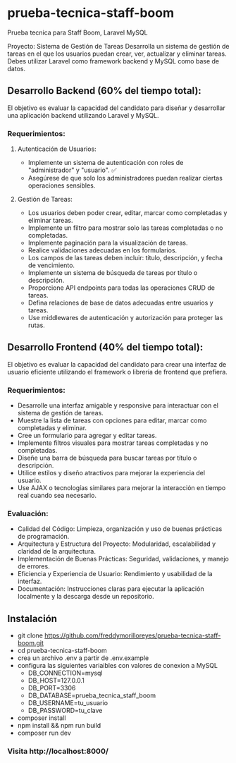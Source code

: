 # prueba-tecnica-staff-boom
Prueba tecnica para Staff Boom, Laravel MySQL


Proyecto: Sistema de Gestión de Tareas
Desarrolla un sistema de gestión de tareas en el que los usuarios puedan crear, ver,
actualizar y eliminar tareas. Debes utilizar Laravel como framework backend y MySQL
como base de datos.
## Desarrollo Backend (60% del tiempo total):
El objetivo es evaluar la capacidad del candidato para diseñar y desarrollar una
aplicación backend utilizando Laravel y MySQL.

### Requerimientos:
1. Autenticación de Usuarios:
   -  Implemente un sistema de autenticación con roles de &quot;administrador&quot; y
   &quot;usuario&quot;. ✅
   - Asegúrese de que solo los administradores puedan realizar ciertas
   operaciones sensibles.

2. Gestión de Tareas:
   - Los usuarios deben poder crear, editar, marcar como completadas y
   eliminar tareas.
   - Implemente un filtro para mostrar solo las tareas completadas o no
   completadas.
   - Implemente paginación para la visualización de tareas.
   - Realice validaciones adecuadas en los formularios.
   - Los campos de las tareas deben incluir: título, descripción, y fecha de
   vencimiento.
   - Implemente un sistema de búsqueda de tareas por título o descripción.
   - Proporcione API endpoints para todas las operaciones CRUD de tareas.
   - Defina relaciones de base de datos adecuadas entre usuarios y tareas.
   - Use middlewares de autenticación y autorización para proteger las rutas.

## Desarrollo Frontend (40% del tiempo total):
El objetivo es evaluar la capacidad del candidato para crear una interfaz de usuario
eficiente utilizando el framework o librería de frontend que prefiera.
### Requerimientos:
- Desarrolle una interfaz amigable y responsive para interactuar con el sistema
de gestión de tareas.
- Muestre la lista de tareas con opciones para editar, marcar como completadas
y eliminar.
- Cree un formulario para agregar y editar tareas.
- Implemente filtros visuales para mostrar tareas completadas y no completadas.
- Diseñe una barra de búsqueda para buscar tareas por título o descripción.
- Utilice estilos y diseño atractivos para mejorar la experiencia del usuario.
- Use AJAX o tecnologías similares para mejorar la interacción en tiempo real
cuando sea necesario.
### Evaluación:
- Calidad del Código: Limpieza, organización y uso de buenas prácticas de
programación.
- Arquitectura y Estructura del Proyecto: Modularidad, escalabilidad y claridad
de la arquitectura.
- Implementación de Buenas Prácticas: Seguridad, validaciones, y manejo de
errores.
- Eficiencia y Experiencia de Usuario: Rendimiento y usabilidad de la interfaz.
- Documentación: Instrucciones claras para ejecutar la aplicación localmente y la
descarga desde un repositorio.


## Instalación

- git clone https://github.com/freddymorilloreyes/prueba-tecnica-staff-boom.git
- cd prueba-tecnica-staff-boom
- crea un archivo .env a partir de .env.example
- configura las siguientes variaibles con valores de conexion a MySQL 
    - DB_CONNECTION=mysql
    - DB_HOST=127.0.0.1
    - DB_PORT=3306
    - DB_DATABASE=prueba_tecnica_staff_boom
    - DB_USERNAME=tu_usuario
    - DB_PASSWORD=tu_clave
- composer install
- npm install && npm run build
- composer run dev

### Visita http://localhost:8000/



